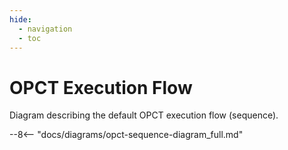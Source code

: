 ```yaml
---
hide:
  - navigation
  - toc
---
```


# OPCT Execution Flow

Diagram describing the default OPCT execution flow (sequence).

--8<-- "docs/diagrams/opct-sequence-diagram_full.md"
